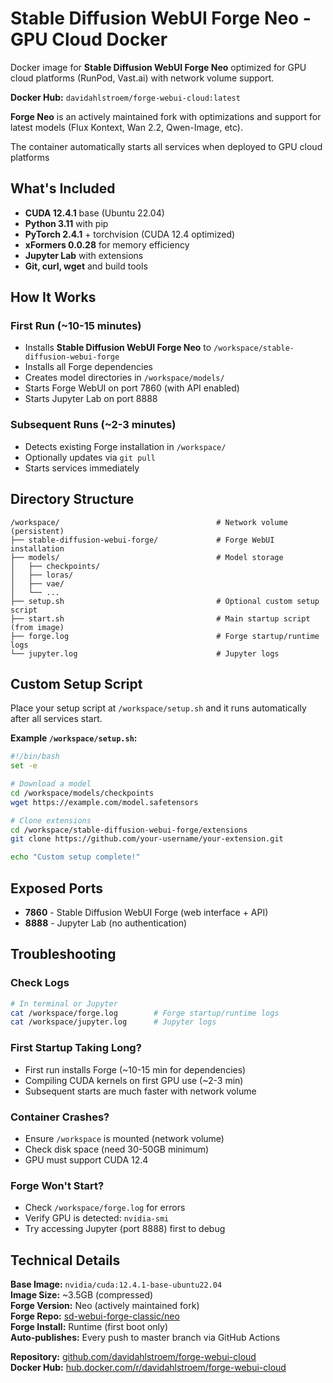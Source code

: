 # Stable Diffusion WebUI Forge Neo - GPU Cloud Docker

Docker image for **Stable Diffusion WebUI Forge Neo** optimized for GPU cloud platforms (RunPod, Vast.ai) with network volume support.

**Docker Hub:** `davidahlstroem/forge-webui-cloud:latest`

**Forge Neo** is an actively maintained fork with optimizations and support for latest models (Flux Kontext, Wan 2.2, Qwen-Image, etc).

The container automatically starts all services when deployed to GPU cloud platforms

## What's Included

- **CUDA 12.4.1** base (Ubuntu 22.04)
- **Python 3.11** with pip
- **PyTorch 2.4.1** + torchvision (CUDA 12.4 optimized)
- **xFormers 0.0.28** for memory efficiency
- **Jupyter Lab** with extensions
- **Git, curl, wget** and build tools

## How It Works

### First Run (~10-15 minutes)
- Installs **Stable Diffusion WebUI Forge Neo** to `/workspace/stable-diffusion-webui-forge`
- Installs all Forge dependencies
- Creates model directories in `/workspace/models/`
- Starts Forge WebUI on port 7860 (with API enabled)
- Starts Jupyter Lab on port 8888

### Subsequent Runs (~2-3 minutes)
- Detects existing Forge installation in `/workspace/`
- Optionally updates via `git pull`
- Starts services immediately

## Directory Structure

```
/workspace/                                   # Network volume (persistent)
├── stable-diffusion-webui-forge/             # Forge WebUI installation
├── models/                                   # Model storage
│   ├── checkpoints/
│   ├── loras/
│   ├── vae/
│   └── ...
├── setup.sh                                  # Optional custom setup script
├── start.sh                                  # Main startup script (from image)
├── forge.log                                 # Forge startup/runtime logs
└── jupyter.log                               # Jupyter logs
```

## Custom Setup Script

Place your setup script at `/workspace/setup.sh` and it runs automatically after all services start.

**Example `/workspace/setup.sh`:**
```bash
#!/bin/bash
set -e

# Download a model
cd /workspace/models/checkpoints
wget https://example.com/model.safetensors

# Clone extensions
cd /workspace/stable-diffusion-webui-forge/extensions
git clone https://github.com/your-username/your-extension.git

echo "Custom setup complete!"
```

## Exposed Ports

- **7860** - Stable Diffusion WebUI Forge (web interface + API)
- **8888** - Jupyter Lab (no authentication)

## Troubleshooting

### Check Logs
```bash
# In terminal or Jupyter
cat /workspace/forge.log        # Forge startup/runtime logs
cat /workspace/jupyter.log      # Jupyter logs
```

### First Startup Taking Long?
- First run installs Forge (~10-15 min for dependencies)
- Compiling CUDA kernels on first GPU use (~2-3 min)
- Subsequent starts are much faster with network volume

### Container Crashes?
- Ensure `/workspace` is mounted (network volume)
- Check disk space (need 30-50GB minimum)
- GPU must support CUDA 12.4

### Forge Won't Start?
- Check `/workspace/forge.log` for errors
- Verify GPU is detected: `nvidia-smi`
- Try accessing Jupyter (port 8888) first to debug


## Technical Details

**Base Image:** `nvidia/cuda:12.4.1-base-ubuntu22.04`  
**Image Size:** ~3.5GB (compressed)  
**Forge Version:** Neo (actively maintained fork)  
**Forge Repo:** [sd-webui-forge-classic/neo](https://github.com/Haoming02/sd-webui-forge-classic/tree/neo)  
**Forge Install:** Runtime (first boot only)  
**Auto-publishes:** Every push to master branch via GitHub Actions


**Repository:** [github.com/davidahlstroem/forge-webui-cloud](https://github.com/davidahlstroem/forge-webui-cloud)  
**Docker Hub:** [hub.docker.com/r/davidahlstroem/forge-webui-cloud](https://hub.docker.com/r/davidahlstroem/forge-webui-cloud)

